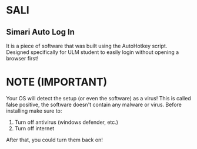 # SALI
## Simari Auto Log In
It is a piece of software that was built using the AutoHotkey script. Designed specifically for ULM student to easily login without opening a browser first!


# NOTE (IMPORTANT)
Your OS will detect the setup (or even the software) as a virus! This is called false positive, the software doesn't contain any malware or virus. Before installing make sure to:
1. Turn off antivirus (windows defender, etc.)
2. Turn off internet

After that, you could turn them back on!
